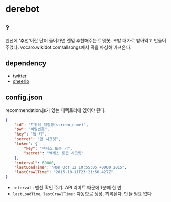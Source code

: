 # derebot
## ?
멘션에 '추천'이란 단어 들어가면 랜덤 추천해주는 트윗봇. 초밥 대가로 받아먹고 만들어주었다.
vocaro.wikidot.com/allsongs에서 곡을 파싱해 가져온다.

## dependency
- [twitter](https://www.npmjs.com/package/twitter)
- [cheerio](https://github.com/cheeriojs/cheerio)

## config.json
recommendation.js가 있는 디렉토리에 있어야 된다.
```json
{
	"id": "트위터 계정명(screen_name)",
	"pw": "비밀번호",
	"key": "앱 키",
	"secret": "앱 시크릿",
	"token": {
		"key": "액세스 토큰 키",
		"secret": "액세스 토큰 시크릿"
	},
	"interval": 60000,
	"lastLoadTime": "Mon Oct 12 10:55:05 +0000 2015",
	"lastCrawlTime": "2015-10-11T23:21:50.427Z"
}

```
- `interval` : 멘션 확인 주기. API 리미트 때문에 1분에 한 번
- `lastLoadTime`, `lastCrawlTime` : 자동으로 생성, 기록된다. 만들 필요 없다
